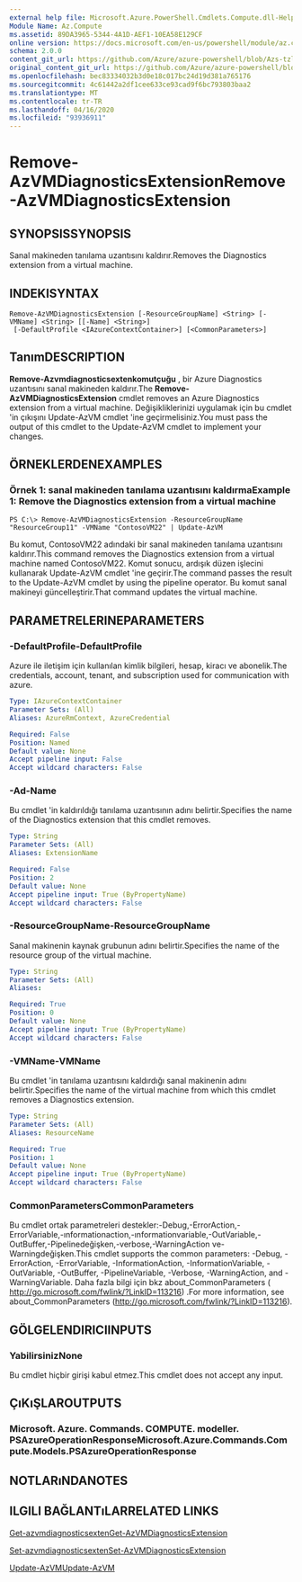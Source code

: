 ```yaml
---
external help file: Microsoft.Azure.PowerShell.Cmdlets.Compute.dll-Help-Help.xml
Module Name: Az.Compute
ms.assetid: 89DA3965-5344-4A1D-AEF1-10EA58E129CF
online version: https://docs.microsoft.com/en-us/powershell/module/az.compute/remove-azvmdiagnosticsextension
schema: 2.0.0
content_git_url: https://github.com/Azure/azure-powershell/blob/Azs-tzl/src/Compute/Compute/help/Remove-AzVMDiagnosticsExtension.md
original_content_git_url: https://github.com/Azure/azure-powershell/blob/Azs-tzl/src/Compute/Compute/help/Remove-AzVMDiagnosticsExtension.md
ms.openlocfilehash: bec83334032b3d0e18c017bc24d19d381a765176
ms.sourcegitcommit: 4c61442a2df1cee633ce93cad9f6bc793803baa2
ms.translationtype: MT
ms.contentlocale: tr-TR
ms.lasthandoff: 04/16/2020
ms.locfileid: "93936911"
---
```

# <span data-ttu-id="c9ce8-101">Remove-AzVMDiagnosticsExtension</span><span class="sxs-lookup"><span data-stu-id="c9ce8-101">Remove-AzVMDiagnosticsExtension</span></span>

## <span data-ttu-id="c9ce8-102">SYNOPSIS</span><span class="sxs-lookup"><span data-stu-id="c9ce8-102">SYNOPSIS</span></span>
<span data-ttu-id="c9ce8-103">Sanal makineden tanılama uzantısını kaldırır.</span><span class="sxs-lookup"><span data-stu-id="c9ce8-103">Removes the Diagnostics extension from a virtual machine.</span></span>

## <span data-ttu-id="c9ce8-104">INDEKI</span><span class="sxs-lookup"><span data-stu-id="c9ce8-104">SYNTAX</span></span>

```
Remove-AzVMDiagnosticsExtension [-ResourceGroupName] <String> [-VMName] <String> [[-Name] <String>]
 [-DefaultProfile <IAzureContextContainer>] [<CommonParameters>]
```

## <span data-ttu-id="c9ce8-105">Tanım</span><span class="sxs-lookup"><span data-stu-id="c9ce8-105">DESCRIPTION</span></span>
<span data-ttu-id="c9ce8-106">**Remove-Azvmdiagnosticsextenkomutçuğu** , bir Azure Diagnostics uzantısını sanal makineden kaldırır.</span><span class="sxs-lookup"><span data-stu-id="c9ce8-106">The **Remove-AzVMDiagnosticsExtension** cmdlet removes an Azure Diagnostics extension from a virtual machine.</span></span>
<span data-ttu-id="c9ce8-107">Değişikliklerinizi uygulamak için bu cmdlet 'in çıkışını Update-AzVM cmdlet 'ine geçirmelisiniz.</span><span class="sxs-lookup"><span data-stu-id="c9ce8-107">You must pass the output of this cmdlet to the Update-AzVM cmdlet to implement your changes.</span></span>

## <span data-ttu-id="c9ce8-108">ÖRNEKLERDEN</span><span class="sxs-lookup"><span data-stu-id="c9ce8-108">EXAMPLES</span></span>

### <span data-ttu-id="c9ce8-109">Örnek 1: sanal makineden tanılama uzantısını kaldırma</span><span class="sxs-lookup"><span data-stu-id="c9ce8-109">Example 1: Remove the Diagnostics extension from a virtual machine</span></span>
```
PS C:\> Remove-AzVMDiagnosticsExtension -ResourceGroupName "ResourceGroup11" -VMName "ContosoVM22" | Update-AzVM
```

<span data-ttu-id="c9ce8-110">Bu komut, ContosoVM22 adındaki bir sanal makineden tanılama uzantısını kaldırır.</span><span class="sxs-lookup"><span data-stu-id="c9ce8-110">This command removes the Diagnostics extension from a virtual machine named ContosoVM22.</span></span>
<span data-ttu-id="c9ce8-111">Komut sonucu, ardışık düzen işlecini kullanarak Update-AzVM cmdlet 'ine geçirir.</span><span class="sxs-lookup"><span data-stu-id="c9ce8-111">The command passes the result to the Update-AzVM cmdlet by using the pipeline operator.</span></span>
<span data-ttu-id="c9ce8-112">Bu komut sanal makineyi güncelleştirir.</span><span class="sxs-lookup"><span data-stu-id="c9ce8-112">That command updates the virtual machine.</span></span>

## <span data-ttu-id="c9ce8-113">PARAMETRELERINE</span><span class="sxs-lookup"><span data-stu-id="c9ce8-113">PARAMETERS</span></span>

### <span data-ttu-id="c9ce8-114">-DefaultProfile</span><span class="sxs-lookup"><span data-stu-id="c9ce8-114">-DefaultProfile</span></span>
<span data-ttu-id="c9ce8-115">Azure ile iletişim için kullanılan kimlik bilgileri, hesap, kiracı ve abonelik.</span><span class="sxs-lookup"><span data-stu-id="c9ce8-115">The credentials, account, tenant, and subscription used for communication with azure.</span></span>

```yaml
Type: IAzureContextContainer
Parameter Sets: (All)
Aliases: AzureRmContext, AzureCredential

Required: False
Position: Named
Default value: None
Accept pipeline input: False
Accept wildcard characters: False
```

### <span data-ttu-id="c9ce8-116">-Ad</span><span class="sxs-lookup"><span data-stu-id="c9ce8-116">-Name</span></span>
<span data-ttu-id="c9ce8-117">Bu cmdlet 'in kaldırıldığı tanılama uzantısının adını belirtir.</span><span class="sxs-lookup"><span data-stu-id="c9ce8-117">Specifies the name of the Diagnostics extension that this cmdlet removes.</span></span>

```yaml
Type: String
Parameter Sets: (All)
Aliases: ExtensionName

Required: False
Position: 2
Default value: None
Accept pipeline input: True (ByPropertyName)
Accept wildcard characters: False
```

### <span data-ttu-id="c9ce8-118">-ResourceGroupName</span><span class="sxs-lookup"><span data-stu-id="c9ce8-118">-ResourceGroupName</span></span>
<span data-ttu-id="c9ce8-119">Sanal makinenin kaynak grubunun adını belirtir.</span><span class="sxs-lookup"><span data-stu-id="c9ce8-119">Specifies the name of the resource group of the virtual machine.</span></span>

```yaml
Type: String
Parameter Sets: (All)
Aliases: 

Required: True
Position: 0
Default value: None
Accept pipeline input: True (ByPropertyName)
Accept wildcard characters: False
```

### <span data-ttu-id="c9ce8-120">-VMName</span><span class="sxs-lookup"><span data-stu-id="c9ce8-120">-VMName</span></span>
<span data-ttu-id="c9ce8-121">Bu cmdlet 'in tanılama uzantısını kaldırdığı sanal makinenin adını belirtir.</span><span class="sxs-lookup"><span data-stu-id="c9ce8-121">Specifies the name of the virtual machine from which this cmdlet removes a Diagnostics extension.</span></span>

```yaml
Type: String
Parameter Sets: (All)
Aliases: ResourceName

Required: True
Position: 1
Default value: None
Accept pipeline input: True (ByPropertyName)
Accept wildcard characters: False
```

### <span data-ttu-id="c9ce8-122">CommonParameters</span><span class="sxs-lookup"><span data-stu-id="c9ce8-122">CommonParameters</span></span>
<span data-ttu-id="c9ce8-123">Bu cmdlet ortak parametreleri destekler:-Debug,-ErrorAction,-ErrorVariable,-ınformationaction,-ınformationvariable,-OutVariable,-OutBuffer,-Pipelinedeğişken,-verbose,-WarningAction ve-Warningdeğişken.</span><span class="sxs-lookup"><span data-stu-id="c9ce8-123">This cmdlet supports the common parameters: -Debug, -ErrorAction, -ErrorVariable, -InformationAction, -InformationVariable, -OutVariable, -OutBuffer, -PipelineVariable, -Verbose, -WarningAction, and -WarningVariable.</span></span> <span data-ttu-id="c9ce8-124">Daha fazla bilgi için bkz about_CommonParameters ( http://go.microsoft.com/fwlink/?LinkID=113216) .</span><span class="sxs-lookup"><span data-stu-id="c9ce8-124">For more information, see about_CommonParameters (http://go.microsoft.com/fwlink/?LinkID=113216).</span></span>

## <span data-ttu-id="c9ce8-125">GÖLGELENDIRICI</span><span class="sxs-lookup"><span data-stu-id="c9ce8-125">INPUTS</span></span>

### <span data-ttu-id="c9ce8-126">Yabilirsiniz</span><span class="sxs-lookup"><span data-stu-id="c9ce8-126">None</span></span>
<span data-ttu-id="c9ce8-127">Bu cmdlet hiçbir girişi kabul etmez.</span><span class="sxs-lookup"><span data-stu-id="c9ce8-127">This cmdlet does not accept any input.</span></span>

## <span data-ttu-id="c9ce8-128">ÇıKıŞLAR</span><span class="sxs-lookup"><span data-stu-id="c9ce8-128">OUTPUTS</span></span>

### <span data-ttu-id="c9ce8-129">Microsoft. Azure. Commands. COMPUTE. modeller. PSAzureOperationResponse</span><span class="sxs-lookup"><span data-stu-id="c9ce8-129">Microsoft.Azure.Commands.Compute.Models.PSAzureOperationResponse</span></span>

## <span data-ttu-id="c9ce8-130">NOTLARıNDA</span><span class="sxs-lookup"><span data-stu-id="c9ce8-130">NOTES</span></span>

## <span data-ttu-id="c9ce8-131">ILGILI BAĞLANTıLAR</span><span class="sxs-lookup"><span data-stu-id="c9ce8-131">RELATED LINKS</span></span>

[<span data-ttu-id="c9ce8-132">Get-azvmdiagnosticsexten</span><span class="sxs-lookup"><span data-stu-id="c9ce8-132">Get-AzVMDiagnosticsExtension</span></span>](./Get-AzVMDiagnosticsExtension.md)

[<span data-ttu-id="c9ce8-133">Set-azvmdiagnosticsexten</span><span class="sxs-lookup"><span data-stu-id="c9ce8-133">Set-AzVMDiagnosticsExtension</span></span>](./Set-AzVMDiagnosticsExtension.md)

[<span data-ttu-id="c9ce8-134">Update-AzVM</span><span class="sxs-lookup"><span data-stu-id="c9ce8-134">Update-AzVM</span></span>](./Update-AzVM.md)


